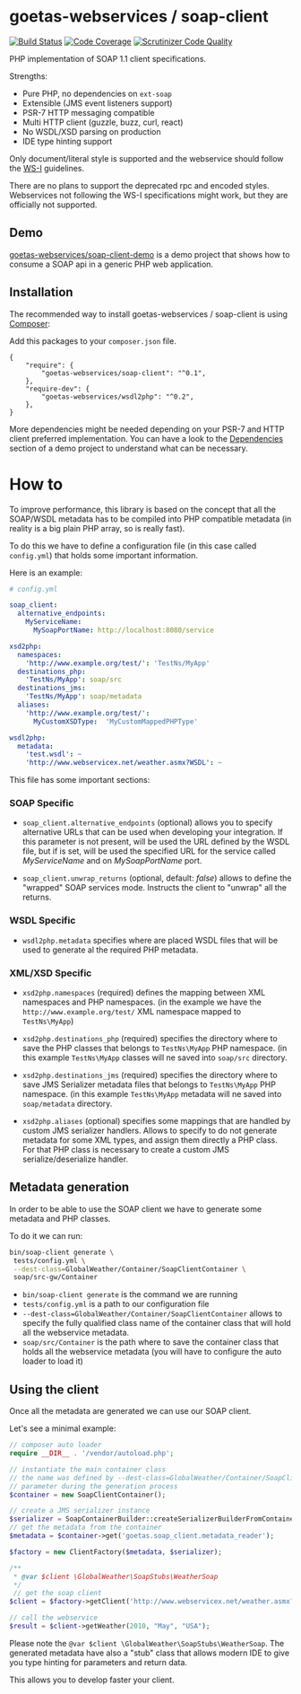 # goetas-webservices / soap-client

[![Build Status](https://travis-ci.org/goetas-webservices/soap-client.svg?branch=master)](https://travis-ci.org/goetas-webservices/soap-client)
[![Code Coverage](https://scrutinizer-ci.com/g/goetas-webservices/soap-client/badges/coverage.png?b=master)](https://scrutinizer-ci.com/g/goetas-webservices/soap-client/?branch=master)
[![Scrutinizer Code Quality](https://scrutinizer-ci.com/g/goetas-webservices/soap-client/badges/quality-score.png?b=master)](https://scrutinizer-ci.com/g/goetas-webservices/soap-client/?branch=master)


PHP implementation of SOAP 1.1 client specifications.

Strengths: 

- Pure PHP, no dependencies on `ext-soap`
- Extensible (JMS event listeners support)
- PSR-7 HTTP messaging compatible 
- Multi HTTP client (guzzle, buzz, curl, react)
- No WSDL/XSD parsing on production
- IDE type hinting support

Only document/literal style is supported and the webservice should follow
the [WS-I](https://en.wikipedia.org/wiki/WS-I_Basic_Profile) guidelines.

There are no plans to support the deprecated rpc and encoded styles.
Webservices not following the WS-I specifications might work, but they are officially not supported.

## Demo 

[goetas-webservices/soap-client-demo](https://github.com/goetas-webservices/soap-client-demo) is a demo project
that shows how to consume a SOAP api in a generic PHP web application.


Installation
-----------

The recommended way to install goetas-webservices / soap-client is using [Composer](https://getcomposer.org/):

Add this packages to your `composer.json` file.

```
{
    "require": {
        "goetas-webservices/soap-client": "^0.1",
    },
    "require-dev": {
        "goetas-webservices/wsdl2php": "^0.2",
    },
}
```

More dependencies might be needed depending on your PSR-7 and HTTP client preferred implementation.
You can have a look to the [Dependencies](https://github.com/goetas-webservices/soap-client-demo#dependencies) section 
of a demo project to understand what can be necessary.

# How to

To improve performance, this library is based on the concept that all the SOAP/WSDL 
metadata has to be compiled into PHP compatible metadata (in reality is a big plain PHP array,
so is really fast).

To do this we have to define a configuration file (in this case called `config.yml`) that
holds some important information. 

Here is an example:

```yml
# config.yml

soap_client:
  alternative_endpoints:
    MyServiceName:
      MySoapPortName: http://localhost:8080/service

xsd2php:
  namespaces:
    'http://www.example.org/test/': 'TestNs/MyApp'
  destinations_php:
    'TestNs/MyApp': soap/src
  destinations_jms:
    'TestNs/MyApp': soap/metadata
  aliases:
    'http://www.example.org/test/':
      MyCustomXSDType:  'MyCustomMappedPHPType'

wsdl2php:
  metadata:
    'test.wsdl': ~
    'http://www.webservicex.net/weather.asmx?WSDL': ~
```

This file has some important sections: 

### SOAP Specific
* `soap_client.alternative_endpoints` (optional) allows you to specify alternative URLs that can be used
 when developing your integration. 
 If this parameter is not present, will be used the URL defined by the WSDL file, 
 but if is set, will be used the specified URL for the service called 
 *MyServiceName* and on *MySoapPortName* port.


* `soap_client.unwrap_returns` (optional, default: *false*) allows to define the "wrapped" SOAP services mode. 
 Instructs the client to "unwrap" all the returns.

### WSDL Specific

* `wsdl2php.metadata` specifies where are placed WSDL files that will be used to generate al the required PHP metadata.

 
### XML/XSD Specific
 
* `xsd2php.namespaces` (required) defines the mapping between XML namespaces and PHP namespaces.
 (in the example we have the `http://www.example.org/test/` XML namespace mapped to `TestNs\MyApp`)


* `xsd2php.destinations_php` (required) specifies the directory where to save the PHP classes that belongs to 
 `TestNs\MyApp` PHP namespace. (in this example `TestNs\MyApp` classes will ne saved into `soap/src` directory.
 

* `xsd2php.destinations_jms` (required) specifies the directory where to save JMS Serializer metadata files 
 that belongs to `TestNs\MyApp` PHP namespace. 
 (in this example `TestNs\MyApp` metadata will ne saved into `soap/metadata` directory.
 
 
* `xsd2php.aliases` (optional) specifies some mappings that are handled by custom JMS serializer handlers.
 Allows to specify to do not generate metadata for some XML types, and assign them directly a PHP class.
 For that PHP class is necessary to create a custom JMS serialize/deserialize handler.
 
 
 
## Metadata generation
 
In order to be able to use the SOAP client we have to generate some metadata and PHP classes.
 
To do it we can run:

```sh
bin/soap-client generate \
 tests/config.yml \
 --dest-class=GlobalWeather/Container/SoapClientContainer \
 soap/src-gw/Container 
```


* `bin/soap-client generate` is the command we are running
* `tests/config.yml` is a path to our configuration file
* `--dest-class=GlobalWeather/Container/SoapClientContainer` allows to specify the fully qualified class name of the 
 container class that will hold all the webservice metadata.
* `soap/src/Container` is the path where to save the container class that holds all the webservice metadata
 (you will have to configure the auto loader to load  it)

 
 
## Using the client

Once all the metadata are generated we can use our SOAP client.

Let's see a minimal example:

```php
// composer auto loader
require __DIR__ . '/vendor/autoload.php';

// instantiate the main container class
// the name was defined by --dest-class=GlobalWeather/Container/SoapClientContainer
// parameter during the generation process
$container = new SoapClientContainer();

// create a JMS serializer instance
$serializer = SoapContainerBuilder::createSerializerBuilderFromContainer($container)->build();
// get the metadata from the container
$metadata = $container->get('goetas.soap_client.metadata_reader');

$factory = new ClientFactory($metadata, $serializer);

/**
 * @var $client \GlobalWeather\SoapStubs\WeatherSoap
 */
 // get the soap client
$client = $factory->getClient('http://www.webservicex.net/weather.asmx?WSDL');

// call the webservice
$result = $client->getWeather(2010, "May", "USA");
```


Please note the `@var $client \GlobalWeather\SoapStubs\WeatherSoap`. The generated metadata have also a "stub" class
that allows modern IDE to give you type hinting for parameters and return data.

This allows you to develop faster your client.

